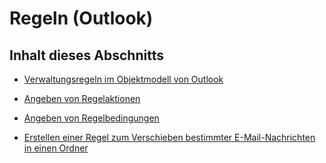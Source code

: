 
# Regeln (Outlook)

## Inhalt dieses Abschnitts


- [Verwaltungsregeln im Objektmodell von Outlook](05ddd643-e9bd-a37d-b680-b8519960a5f6.md)
    
- [Angeben von Regelaktionen](c5f83c81-0e01-38aa-5ec7-3932b4443e43.md)
    
- [Angeben von Regelbedingungen](812c131a-fe23-1b8b-5e2d-9459d7102630.md)
    
- [Erstellen einer Regel zum Verschieben bestimmter E-Mail-Nachrichten in einen Ordner](e72fa307-8224-c2d2-1318-a18cd8e9f22f.md)
    
